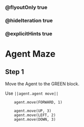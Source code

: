 ### @flyoutOnly true
### @hideIteration true
### @explicitHints true


# Agent Maze

## Step 1
Move the Agent to the GREEN block.

Use ``||agent.agent move||``

```ghost
    agent.move(FORWARD, 1)
```
```template
    agent.move(UP, 3)
    agent.move(LEFT, 2)
    agent.move(DOWN, 3)
```